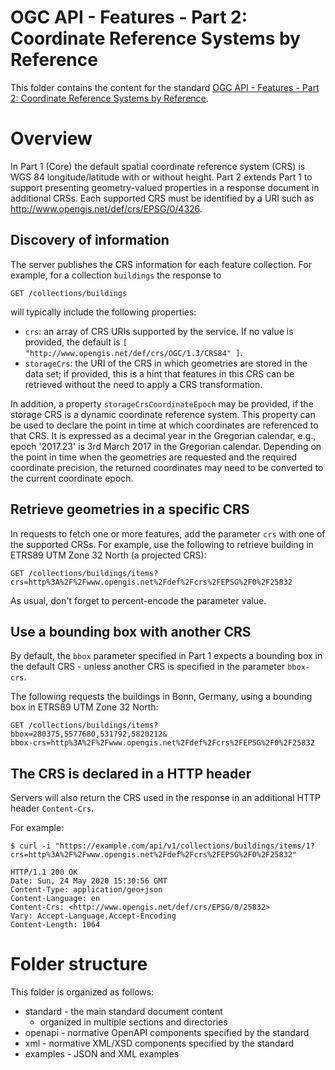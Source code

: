 # OGC API - Features - Part 2: Coordinate Reference Systems by Reference

This folder contains the content for the standard [OGC API - Features - Part 2: Coordinate Reference Systems by Reference](http://docs.opengeospatial.org/is/18-058/18-058.html).

# Overview

In Part 1 (Core) the default spatial coordinate reference system (CRS) is WGS 84 longitude/latitude with or without height. Part 2 extends Part 1 to support presenting geometry-valued properties in a response document in additional CRSs. Each supported CRS must be identified by a URI such as http://www.opengis.net/def/crs/EPSG/0/4326.

## Discovery of information

The server publishes the CRS information for each feature collection. For example, for a collection `buildings` the response to

```
GET /collections/buildings
```

will typically include the following properties:

* `crs`: an array of CRS URIs supported by the service. If no value is provided, the default is `[ "http://www.opengis.net/def/crs/OGC/1.3/CRS84" ]`.
* `storageCrs`: the URI of the CRS in which geometries are stored in the data set; if provided, this is a hint that features in this CRS can be retrieved without the need to apply a CRS transformation.

In addition, a property `storageCrsCoordinateEpoch` may be provided, if the storage CRS is a dynamic coordinate reference system. This property can be used to declare the point in time at which coordinates are referenced to that CRS. It is expressed as a decimal year in the Gregorian calendar, e.g., epoch '2017.23' is 3rd March 2017 in the Gregorian calendar. Depending on the point in time when the geometries are requested and the required coordinate precision, the returned coordinates may need to be converted to the current coordinate epoch.

## Retrieve geometries in a specific CRS

In requests to fetch one or more features, add the parameter `crs` with one of the supported CRSs. For example, use the following to retrieve building in ETRS89 UTM Zone 32 North (a projected CRS):

```
GET /collections/buildings/items?
crs=http%3A%2F%2Fwww.opengis.net%2Fdef%2Fcrs%2FEPSG%2F0%2F25832
```

As usual, don't forget to percent-encode the parameter value.

## Use a bounding box with another CRS

By default, the `bbox` parameter specified in Part 1 expects a bounding box in the default CRS - unless another CRS is specified in the parameter `bbox-crs`.

The following requests the buildings in Bonn, Germany, using a bounding box in ETRS89 UTM Zone 32 North:

```
GET /collections/buildings/items?
bbox=280375,5577680,531792,5820212&
bbox-crs=http%3A%2F%2Fwww.opengis.net%2Fdef%2Fcrs%2FEPSG%2F0%2F25832
```

## The CRS is declared in a HTTP header

Servers will also return the CRS used in the response in an additional HTTP header `Content-Crs`.

For example:

```
$ curl -i "https://example.com/api/v1/collections/buildings/items/1?crs=http%3A%2F%2Fwww.opengis.net%2Fdef%2Fcrs%2FEPSG%2F0%2F25832"

HTTP/1.1 200 OK
Date: Sun, 24 May 2020 15:30:56 GMT
Content-Type: application/geo+json
Content-Language: en
Content-Crs: <http://www.opengis.net/def/crs/EPSG/0/25832>
Vary: Accept-Language,Accept-Encoding
Content-Length: 1064
```

# Folder structure

This folder is organized as follows:

* standard - the main standard document content
  - organized in multiple sections and directories
* openapi - normative OpenAPI components specified by the standard
* xml - normative XML/XSD components specified by the standard
* examples - JSON and XML examples

